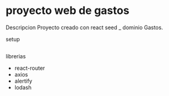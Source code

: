 # proyecto web de gastos

Descripcion
Proyecto creado con react seed _ dominio Gastos.

setup
``` bash

```

librerias
- react-router
- axios
- alertify
- lodash
